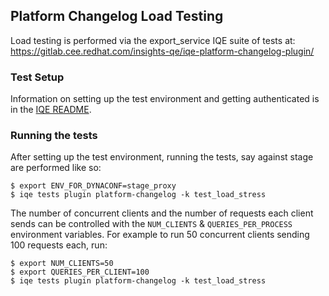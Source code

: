 ## Platform Changelog Load Testing

Load testing is performed via the export_service IQE suite of tests at: https://gitlab.cee.redhat.com/insights-qe/iqe-platform-changelog-plugin/

### Test Setup

Information on setting up the test environment and getting authenticated is in the [IQE README](https://gitlab.cee.redhat.com/insights-qe/iqe-platform-changelog-plugin/-/blob/main/README.md).

### Running the tests

After setting up the test environment, running the tests, say against stage are performed like so:

    $ export ENV_FOR_DYNACONF=stage_proxy
    $ iqe tests plugin platform-changelog -k test_load_stress

The number of concurrent clients and the number of requests each client sends can be controlled with the `NUM_CLIENTS` & `QUERIES_PER_PROCESS` environment variables.  For example to run 50 concurrent clients sending 100 requests each, run:

    $ export NUM_CLIENTS=50
    $ export QUERIES_PER_CLIENT=100
    $ iqe tests plugin platform-changelog -k test_load_stress
